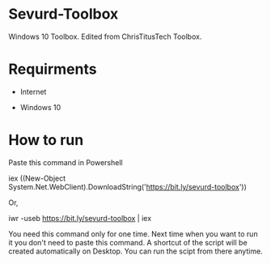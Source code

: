 # Sevurd-Toolbox
Windows 10 Toolbox. Edited from ChrisTitusTech Toolbox.

# Requirments
 - Internet
 
 - Windows 10

# How to run
Paste this command in Powershell

iex ((New-Object System.Net.WebClient).DownloadString('https://bit.ly/sevurd-toolbox'))

Or,

iwr -useb https://bit.ly/sevurd-toolbox | iex

You need this command only for one time. Next time when you want to run it you don't need to paste this command. A shortcut of the script will be created  automatically on Desktop. You can run the scipt from there anytime.
